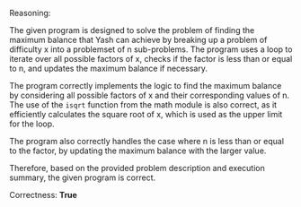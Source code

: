 Reasoning:

The given program is designed to solve the problem of finding the maximum balance that Yash can achieve by breaking up a problem of difficulty x into a problemset of n sub-problems. The program uses a loop to iterate over all possible factors of x, checks if the factor is less than or equal to n, and updates the maximum balance if necessary.

The program correctly implements the logic to find the maximum balance by considering all possible factors of x and their corresponding values of n. The use of the `isqrt` function from the math module is also correct, as it efficiently calculates the square root of x, which is used as the upper limit for the loop.

The program also correctly handles the case where n is less than or equal to the factor, by updating the maximum balance with the larger value.

Therefore, based on the provided problem description and execution summary, the given program is correct.

Correctness: **True**